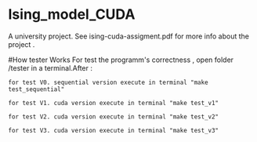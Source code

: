# Ising_model_CUDA
A university project. See ising-cuda-assigment.pdf for more info
about the project .

#How tester Works
For test the programm's correctness , open folder /tester in a terminal.After :

    for test V0. sequential version execute in terminal "make test_sequential"

    for test V1. cuda version execute in terminal "make test_v1"

    for test V2. cuda version execute in terminal "make test_v2"

    for test V3. cuda version execute in terminal "make test_v3"


